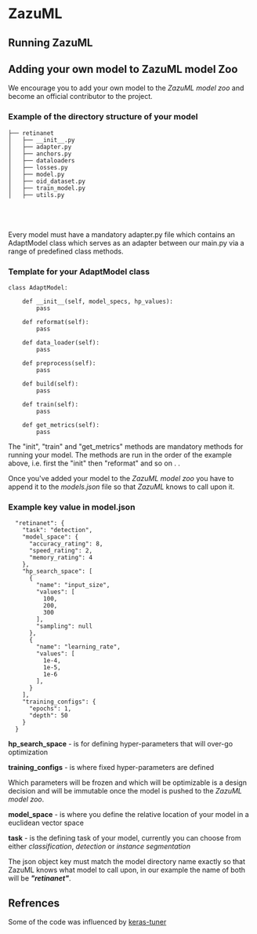 # ZazuML

## Running ZazuML



## Adding your own model to ZazuML model Zoo
We encourage you to add your own model to the *ZazuML model zoo* and become an 
official contributor to the project. 

### Example of the directory structure of your model
```
├── retinanet
│   ├── __init__.py
│   ├── adapter.py
│   ├── anchors.py
│   ├── dataloaders
│   ├── losses.py
│   ├── model.py
│   ├── oid_dataset.py
│   ├── train_model.py
│   ├── utils.py
```
<br/><br/>  
Every model must have a mandatory adapter.py file which contains an AdaptModel 
class which serves as an adapter between our main.py via a range of 
predefined class methods.

### Template for your AdaptModel class
```
class AdaptModel:

    def __init__(self, model_specs, hp_values):
        pass

    def reformat(self):
        pass

    def data_loader(self):
        pass

    def preprocess(self):
        pass

    def build(self):
        pass
        
    def train(self):
        pass
        
    def get_metrics(self):
        pass
```
The "init", "train" and "get_metrics" methods are mandatory methods for running your model. 
The methods are run in the order of the example above, i.e. first the "init" then "reformat" and so on . . 

Once you've added your model to the *ZazuML model zoo* you have to append it to the 
*models.json* file so that *ZazuML* knows to call upon it. 

### Example key value in model.json

```
  "retinanet": {
    "task": "detection",
    "model_space": {
      "accuracy_rating": 8,
      "speed_rating": 2,
      "memory_rating": 4
    },
    "hp_search_space": [
      {
        "name": "input_size",
        "values": [
          100,
          200,
          300
        ],
        "sampling": null
      },
      {
        "name": "learning_rate",
        "values": [
          1e-4,
          1e-5,
          1e-6
        ],
      }
    ],
    "training_configs": {
      "epochs": 1,
      "depth": 50
    }
  }
```

**hp_search_space** - is for defining hyper-parameters that will over-go optimization 

**training_configs** - is where fixed hyper-parameters are defined

Which parameters will be frozen and which will be optimizable is a design decision 
and will be immutable once the model is pushed to the *ZazuML model zoo*.

**model_space** - is where you define the relative location of your model in a euclidean vector space

**task** - is the defining task of your model, currently you can choose from either 
*classification*, *detection* or *instance segmentation*

The json object key must match the model directory name exactly so that
ZazuML knows what model to call upon, in our example the name of 
both will be ***"retinanet"***.


## Refrences
Some of the code was influenced by [keras-tuner](https://github.com/keras-team/keras-tuner)